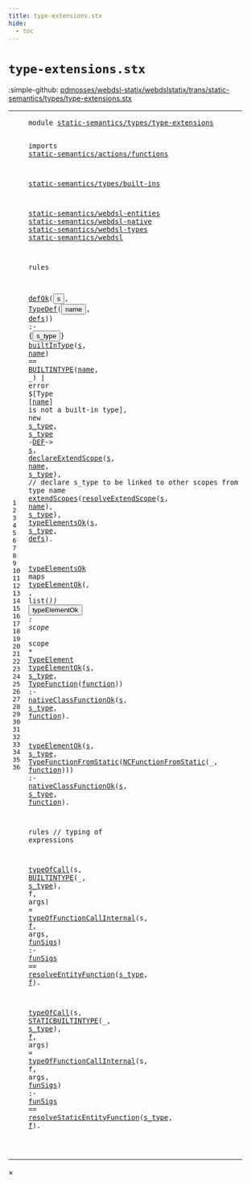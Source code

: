 ```yaml
---
title: type-extensions.stx
hide:
  - toc
---
```


# `type-extensions.stx`

:simple-github: [pdmosses/webdsl-statix/webdslstatix/trans/static-semantics/types/type-extensions.stx]

[pdmosses/webdsl-statix/webdslstatix/trans/static-semantics/types/type-extensions.stx]: https://github.com/pdmosses/webdsl-statix/blob/master/webdslstatix/trans/static-semantics/types/type-extensions.stx "The source file on GitHub"

<div class="stx"><table class="highlighttable"><tbody><tr><td class="linenos"><div class="linenodiv"><pre><span></span>1
2
3
4
5
6
7
8
9
10
11
12
13
14
15
16
17
18
19
20
21
22
23
24
25
26
27
28
29
30
31
32
33
34
35
36
</pre></div></td>
<td class="code"><pre><code><span class="keyword">module</span> <a href="../../webdsl-types.stx/#static-semantics/types/type-extensions_7_3" id="static-semantics/types/type-extensions_1_8" title="a definition with a single reference"><span class="token sort_Id">static-semantics/types/type-extensions</span></a>

<span class="keyword">imports</span>
  <a href="../../actions/functions.stx/#static-semantics/actions/functions_1_8" id="static-semantics/actions/functions_4_3" title="a reference to a single-file definition"><span class="token sort_Id">static-semantics/actions/functions</span></a>

  <a href="../built-ins.stx/#static-semantics/types/built-ins_1_8" id="static-semantics/types/built-ins_6_3" title="a reference to a single-file definition"><span class="token sort_Id">static-semantics/types/built-ins</span></a>

  <a href="../../webdsl-entities.stx/#static-semantics/webdsl-entities_1_8" id="static-semantics/webdsl-entities_8_3" title="a reference to a single-file definition"><span class="token sort_Id">static-semantics/webdsl-entities</span></a>
  <a href="../../webdsl-native.stx/#static-semantics/webdsl-native_1_8" id="static-semantics/webdsl-native_9_3" title="a reference to a single-file definition"><span class="token sort_Id">static-semantics/webdsl-native</span></a>
  <a href="../../webdsl-types.stx/#static-semantics/webdsl-types_1_8" id="static-semantics/webdsl-types_10_3" title="a reference to a single-file definition"><span class="token sort_Id">static-semantics/webdsl-types</span></a>
  <a href="../../webdsl.stx/#static-semantics/webdsl_1_8" id="static-semantics/webdsl_11_3" title="a reference to a single-file definition"><span class="token sort_Id">static-semantics/webdsl</span></a>

<span class="keyword">rules</span>

  <a href="../../webdsl.stx/#defOk_356_3" id="defOk_15_3" title="a reference to a single-file definition"><span class="token sort_Id">defOk</span></a><span class="operator">(</span><span class="cons_Var"><button class="modal-open" id="s_15_9" title="a definition with multiple references" data-urls="#s line 16_17, 17_31, 18_24, 19_37, 20_20"><span class="token sort_Id">s</span></button></span><span class="operator">,</span> <span class="cons_Op"><a href="../../../../src-gen/statix/signatures/WebDSL-Type-sig.stx/#TypeDef_21_5" id="TypeDef_15_12" title="a reference to a single-file definition"><span class="token sort_Id">TypeDef</span></a><span class="operator">(</span><span class="cons_Var"><button class="modal-open" id="name_15_20" title="a definition with multiple references" data-urls="#name line 16_20, 16_41, 16_66, 18_27, 19_40"><span class="token sort_Id">name</span></button></span><span class="operator">,</span> <span class="cons_Var"><a href="#defs_20_31" id="defs_15_26" title="a definition with a single reference"><span class="token sort_Id">defs</span></a></span><span class="operator">)</span></span><span class="operator">)</span> <span class="operator">:-</span> <span class="operator">{</span><span class="cons_Var"><button class="modal-open" id="s_type_15_37" title="a definition with multiple references" data-urls="#s_type line 17_9, 17_17, 18_33, 19_47, 20_23"><span class="token sort_Id">s_type</span></button></span><span class="operator">}</span>
    <a href="../built-ins.stx/#builtInType_34_3" id="builtInType_16_5" title="a reference to a single-file definition"><span class="token sort_Id">builtInType</span></a><span class="operator">(</span><span class="cons_Var"><a href="#s_15_9" id="s_16_17" title="a reference to a single-file definition"><span class="token sort_Id">s</span></a></span><span class="operator">,</span> <span class="cons_Var"><a href="#name_15_20" id="name_16_20" title="a reference to a single-file definition"><span class="token sort_Id">name</span></a></span><span class="operator">)</span> <span class="operator">==</span> <span class="cons_Op"><a href="../../webdsl-types.stx/#BUILTINTYPE_40_5" id="BUILTINTYPE_16_29" title="a reference to a single-file definition"><span class="token sort_Id">BUILTINTYPE</span></a><span class="operator">(</span><span class="cons_Var"><a href="#name_15_20" id="name_16_41" title="a reference to a single-file definition"><span class="token sort_Id">name</span></a></span><span class="operator">,</span> <span class="operator">_)</span></span> <span class="operator">|</span> <span class="keyword">error</span> <span class="operator">$[</span><span class="cons_Text">Type </span><span class="operator">[</span><span class="cons_Var"><a href="#name_15_20" id="name_16_66" title="a reference to a single-file definition"><span class="token sort_Id">name</span></a></span><span class="operator">]</span><span class="cons_Text"> is not a built-in type</span><span class="operator">],</span>
    <span class="keyword">new</span> <span class="cons_Var"><a href="#s_type_15_37" id="s_type_17_9" title="a reference to a single-file definition"><span class="token sort_Id">s_type</span></a></span><span class="operator">,</span> <span class="cons_Var"><a href="#s_type_15_37" id="s_type_17_17" title="a reference to a single-file definition"><span class="token sort_Id">s_type</span></a></span> <span class="operator">-</span><span class="cons_Label"><a href="../../webdsl.stx/#DEF_49_7" id="DEF_17_25" title="a reference to a single-file definition"><span class="token sort_Id">DEF</span></a></span><span class="operator">-&gt;</span> <span class="cons_Var"><a href="#s_15_9" id="s_17_31" title="a reference to a single-file definition"><span class="token sort_Id">s</span></a></span><span class="operator">,</span>
    <a href="../../webdsl.stx/#declareExtendScope_133_3" id="declareExtendScope_18_5" title="a reference to a single-file definition"><span class="token sort_Id">declareExtendScope</span></a><span class="operator">(</span><span class="cons_Var"><a href="#s_15_9" id="s_18_24" title="a reference to a single-file definition"><span class="token sort_Id">s</span></a></span><span class="operator">,</span> <span class="cons_Var"><a href="#name_15_20" id="name_18_27" title="a reference to a single-file definition"><span class="token sort_Id">name</span></a></span><span class="operator">,</span> <span class="cons_Var"><a href="#s_type_15_37" id="s_type_18_33" title="a reference to a single-file definition"><span class="token sort_Id">s_type</span></a></span><span class="operator">),</span> <span class="layout">// declare s_type to be linked to other scopes from type name</span>
    <a href="../../webdsl-entities.stx/#extendScopes_56_3" id="extendScopes_19_5" title="a reference to a single-file definition"><span class="token sort_Id">extendScopes</span></a><span class="operator">(</span><a href="../../webdsl.stx/#resolveExtendScope_137_3" id="resolveExtendScope_19_18" title="a reference to a single-file definition"><span class="token sort_Id">resolveExtendScope</span></a><span class="operator">(</span><span class="cons_Var"><a href="#s_15_9" id="s_19_37" title="a reference to a single-file definition"><span class="token sort_Id">s</span></a></span><span class="operator">,</span> <span class="cons_Var"><a href="#name_15_20" id="name_19_40" title="a reference to a single-file definition"><span class="token sort_Id">name</span></a></span><span class="operator">),</span> <span class="cons_Var"><a href="#s_type_15_37" id="s_type_19_47" title="a reference to a single-file definition"><span class="token sort_Id">s_type</span></a></span><span class="operator">),</span>
    <a href="#typeElementsOk_22_3" id="typeElementsOk_20_5" title="a reference to a single-file definition"><span class="token sort_Id">typeElementsOk</span></a><span class="operator">(</span><span class="cons_Var"><a href="#s_15_9" id="s_20_20" title="a reference to a single-file definition"><span class="token sort_Id">s</span></a></span><span class="operator">,</span> <span class="cons_Var"><a href="#s_type_15_37" id="s_type_20_23" title="a reference to a single-file definition"><span class="token sort_Id">s_type</span></a></span><span class="operator">,</span> <span class="cons_Var"><a href="#defs_15_26" id="defs_20_31" title="a reference to a single-file definition"><span class="token sort_Id">defs</span></a></span><span class="operator">).</span>

  <a href="#typeElementsOk_20_5" id="typeElementsOk_22_3" title="a definition with a single reference"><span class="token sort_Id">typeElementsOk</span></a> <span class="keyword">maps</span> <a href="#typeElementOk_23_3" id="typeElementOk_22_23" title="a reference to a single-file definition"><span class="token sort_Id">typeElementOk</span></a><span class="operator">(*,</span> <span class="operator">*,</span> <span class="keyword">list</span><span class="operator">(*))</span>
  <button class="modal-open" id="typeElementOk_23_3" title="a definition with multiple references" data-urls="#typeElementOk line 22_23, 24_3, 27_3"><span class="token sort_Id">typeElementOk</span></button> <span class="operator">:</span> <span class="cons_ScopeSort"><span class="keyword">scope</span></span> <span class="operator">*</span> <span class="cons_ScopeSort"><span class="keyword">scope</span></span> <span class="operator">*</span> <span class="cons_SimpleSort"><a href="../../../../src-gen/statix/signatures/WebDSL-Type-sig.stx/#TypeElement_13_5" id="TypeElement_23_35" title="a reference to a single-file definition"><span class="token sort_Id">TypeElement</span></a></span>
  <a href="#typeElementOk_23_3" id="typeElementOk_24_3" title="a reference to a single-file definition"><span class="token sort_Id">typeElementOk</span></a><span class="operator">(</span><span class="cons_Var"><a href="#s_25_27" id="s_24_17" title="a definition with a single reference"><span class="token sort_Id">s</span></a></span><span class="operator">,</span> <span class="cons_Var"><a href="#s_type_25_30" id="s_type_24_20" title="a definition with a single reference"><span class="token sort_Id">s_type</span></a></span><span class="operator">,</span> <span class="cons_Op"><a href="../../../../src-gen/statix/signatures/WebDSL-Type-sig.stx/#TypeFunction_23_5" id="TypeFunction_24_28" title="a reference to a single-file definition"><span class="token sort_Id">TypeFunction</span></a><span class="operator">(</span><span class="cons_Var"><a href="#function_25_38" id="function_24_41" title="a definition with a single reference"><span class="token sort_Id">function</span></a></span><span class="operator">)</span></span><span class="operator">)</span> <span class="operator">:-</span>
    <a href="../../webdsl-native.stx/#nativeClassFunctionOk_83_3" id="nativeClassFunctionOk_25_5" title="a reference to a single-file definition"><span class="token sort_Id">nativeClassFunctionOk</span></a><span class="operator">(</span><span class="cons_Var"><a href="#s_24_17" id="s_25_27" title="a reference to a single-file definition"><span class="token sort_Id">s</span></a></span><span class="operator">,</span> <span class="cons_Var"><a href="#s_type_24_20" id="s_type_25_30" title="a reference to a single-file definition"><span class="token sort_Id">s_type</span></a></span><span class="operator">,</span> <span class="cons_Var"><a href="#function_24_41" id="function_25_38" title="a reference to a single-file definition"><span class="token sort_Id">function</span></a></span><span class="operator">).</span>

  <a href="#typeElementOk_23_3" id="typeElementOk_27_3" title="a reference to a single-file definition"><span class="token sort_Id">typeElementOk</span></a><span class="operator">(</span><span class="cons_Var"><a href="#s_28_27" id="s_27_17" title="a definition with a single reference"><span class="token sort_Id">s</span></a></span><span class="operator">,</span> <span class="cons_Var"><a href="#s_type_28_30" id="s_type_27_20" title="a definition with a single reference"><span class="token sort_Id">s_type</span></a></span><span class="operator">,</span> <span class="cons_Op"><a href="../../../../src-gen/statix/signatures/WebDSL-Type-sig.stx/#TypeFunctionFromStatic_24_5" id="TypeFunctionFromStatic_27_28" title="a reference to a single-file definition"><span class="token sort_Id">TypeFunctionFromStatic</span></a><span class="operator">(</span><span class="cons_Op"><a href="../../../../src-gen/statix/signatures/WebDSL-Native-sig.stx/#NCFunctionFromStatic_46_5" id="NCFunctionFromStatic_27_51" title="a reference to a single-file definition"><span class="token sort_Id">NCFunctionFromStatic</span></a><span class="operator">(_,</span> <span class="cons_Var"><a href="#function_28_38" id="function_27_75" title="a definition with a single reference"><span class="token sort_Id">function</span></a></span><span class="operator">)</span></span><span class="operator">)</span></span><span class="operator">)</span> <span class="operator">:-</span>
    <a href="../../webdsl-native.stx/#nativeClassFunctionOk_83_3" id="nativeClassFunctionOk_28_5" title="a reference to a single-file definition"><span class="token sort_Id">nativeClassFunctionOk</span></a><span class="operator">(</span><span class="cons_Var"><a href="#s_27_17" id="s_28_27" title="a reference to a single-file definition"><span class="token sort_Id">s</span></a></span><span class="operator">,</span> <span class="cons_Var"><a href="#s_type_27_20" id="s_type_28_30" title="a reference to a single-file definition"><span class="token sort_Id">s_type</span></a></span><span class="operator">,</span> <span class="cons_Var"><a href="#function_27_75" id="function_28_38" title="a reference to a single-file definition"><span class="token sort_Id">function</span></a></span><span class="operator">).</span>

<span class="keyword">rules</span> <span class="layout">// typing of expressions</span>

  <a href="../../actions/functions.stx/#typeOfCall_41_3" id="typeOfCall_32_3" title="a reference to a single-file definition"><span class="token sort_Id">typeOfCall</span></a><span class="operator">(</span><span class="cons_Var">s</span><span class="operator">,</span> <span class="cons_Op"><a href="../../webdsl-types.stx/#BUILTINTYPE_40_5" id="BUILTINTYPE_32_17" title="a reference to a single-file definition"><span class="token sort_Id">BUILTINTYPE</span></a><span class="operator">(_,</span> <span class="cons_Var"><a href="#s_type_33_38" id="s_type_32_32" title="a definition with a single reference"><span class="token sort_Id">s_type</span></a></span><span class="operator">)</span></span><span class="operator">,</span> <span class="cons_Var">f</span><span class="operator">,</span> <span class="cons_Var">args</span><span class="operator">)</span> <span class="operator">=</span> <a href="../../actions/functions.stx/#typeOfFunctionCallInternal_51_3" id="typeOfFunctionCallInternal_32_52" title="a reference to a single-file definition"><span class="token sort_Id">typeOfFunctionCallInternal</span></a><span class="operator">(</span><span class="cons_Var"><span id="s_32_79" title="a definition with no references"><span class="token sort_Id">s</span></span></span><span class="operator">,</span> <span class="cons_Var"><a href="#f_33_46" id="f_32_82" title="a definition with a single reference"><span class="token sort_Id">f</span></a></span><span class="operator">,</span> <span class="cons_Var"><span id="args_32_85" title="a definition with no references"><span class="token sort_Id">args</span></span></span><span class="operator">,</span> <span class="cons_Var"><a href="#funSigs_33_5" id="funSigs_32_91" title="a definition with a single reference"><span class="token sort_Id">funSigs</span></a></span><span class="operator">)</span> <span class="operator">:-</span>
    <span class="cons_Var"><a href="#funSigs_32_91" id="funSigs_33_5" title="a reference to a single-file definition"><span class="token sort_Id">funSigs</span></a></span> <span class="operator">==</span> <a href="../../webdsl.stx/#resolveEntityFunction_234_3" id="resolveEntityFunction_33_16" title="a reference to a single-file definition"><span class="token sort_Id">resolveEntityFunction</span></a><span class="operator">(</span><span class="cons_Var"><a href="#s_type_32_32" id="s_type_33_38" title="a reference to a single-file definition"><span class="token sort_Id">s_type</span></a></span><span class="operator">,</span> <span class="cons_Var"><a href="#f_32_82" id="f_33_46" title="a reference to a single-file definition"><span class="token sort_Id">f</span></a></span><span class="operator">).</span>

  <a href="../../actions/functions.stx/#typeOfCall_41_3" id="typeOfCall_35_3" title="a reference to a single-file definition"><span class="token sort_Id">typeOfCall</span></a><span class="operator">(</span><span class="cons_Var"><span id="s_35_14" title="a definition with no references"><span class="token sort_Id">s</span></span></span><span class="operator">,</span> <span class="cons_Op"><a href="../../webdsl-types.stx/#STATICBUILTINTYPE_41_5" id="STATICBUILTINTYPE_35_17" title="a reference to a single-file definition"><span class="token sort_Id">STATICBUILTINTYPE</span></a><span class="operator">(_,</span> <span class="cons_Var"><a href="#s_type_36_44" id="s_type_35_38" title="a definition with a single reference"><span class="token sort_Id">s_type</span></a></span><span class="operator">)</span></span><span class="operator">,</span> <span class="cons_Var"><a href="#f_36_52" id="f_35_47" title="a definition with a single reference"><span class="token sort_Id">f</span></a></span><span class="operator">,</span> <span class="cons_Var"><span id="args_35_50" title="a definition with no references"><span class="token sort_Id">args</span></span></span><span class="operator">)</span> <span class="operator">=</span> <a href="../../actions/functions.stx/#typeOfFunctionCallInternal_51_3" id="typeOfFunctionCallInternal_35_58" title="a reference to a single-file definition"><span class="token sort_Id">typeOfFunctionCallInternal</span></a><span class="operator">(</span><span class="cons_Var">s</span><span class="operator">,</span> <span class="cons_Var">f</span><span class="operator">,</span> <span class="cons_Var">args</span><span class="operator">,</span> <span class="cons_Var"><a href="#funSigs_36_5" id="funSigs_35_97" title="a definition with a single reference"><span class="token sort_Id">funSigs</span></a></span><span class="operator">)</span> <span class="operator">:-</span>
    <span class="cons_Var"><a href="#funSigs_35_97" id="funSigs_36_5" title="a reference to a single-file definition"><span class="token sort_Id">funSigs</span></a></span> <span class="operator">==</span> <a href="../../webdsl.stx/#resolveStaticEntityFunction_245_3" id="resolveStaticEntityFunction_36_16" title="a reference to a single-file definition"><span class="token sort_Id">resolveStaticEntityFunction</span></a><span class="operator">(</span><span class="cons_Var"><a href="#s_type_35_38" id="s_type_36_44" title="a reference to a single-file definition"><span class="token sort_Id">s_type</span></a></span><span class="operator">,</span> <span class="cons_Var"><a href="#f_35_47" id="f_36_52" title="a reference to a single-file definition"><span class="token sort_Id">f</span></a></span><span class="operator">).</span>

</code></pre></td></tr></tbody></table></div>

<div id="modal">
  <div id="modal-content">
    <span id="modal-close">&times;</span>
    <h2 id="modal-h2"></h2>
    <p  id="modal-p"></p>
    <ul id="modal-ul"></ul>
  </div>
</div>
